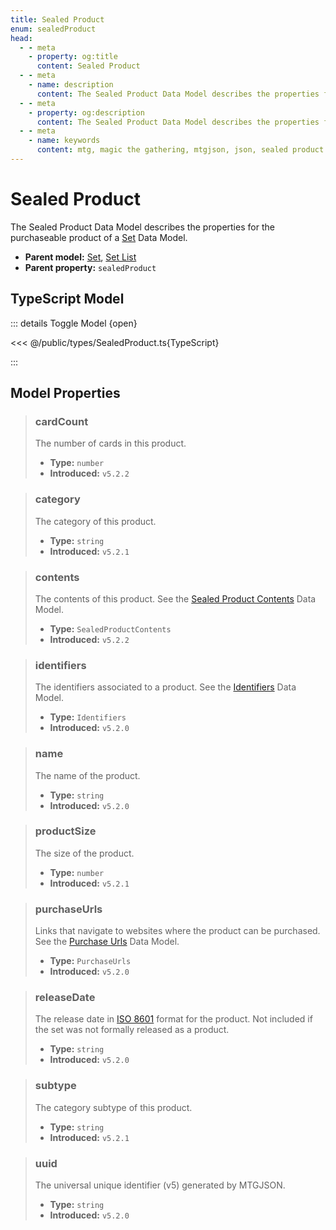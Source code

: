 ```yaml
---
title: Sealed Product
enum: sealedProduct
head:
  - - meta
    - property: og:title
      content: Sealed Product
  - - meta
    - name: description
      content: The Sealed Product Data Model describes the properties for the purchaseable product of a Set Data Model.
  - - meta
    - property: og:description
      content: The Sealed Product Data Model describes the properties for the purchaseable product of a Set Data Model.
  - - meta
    - name: keywords
      content: mtg, magic the gathering, mtgjson, json, sealed product
---
```


# Sealed Product

The Sealed Product Data Model describes the properties for the purchaseable product of a [Set](/data-models/set/) Data Model.

- **Parent model:** [Set](/data-models/set/), [Set List](/data-models/set-list/)
- **Parent property:** `sealedProduct`

## TypeScript Model

::: details Toggle Model {open}

<<< @/public/types/SealedProduct.ts{TypeScript}

:::

## Model Properties

> ### cardCount <DocBadge type="warning" text="optional" />
>
> The number of cards in this product.
>
> - **Type:** `number`
> - **Introduced:** `v5.2.2`

> ### category <DocBadge type="warning" text="optional" />
>
> The category of this product.
>
> - **Type:** `string`
> - **Introduced:** `v5.2.1`

> ### contents <DocBadge type="warning" text="optional" />
>
> The contents of this product. See the [Sealed Product Contents](/data-models/sealed-product/sealed-product-contents/) Data Model.
>
> - **Type:** `SealedProductContents`
> - **Introduced:** `v5.2.2`

> ### identifiers
>
> The identifiers associated to a product. See the [Identifiers](/data-models/identifiers/) Data Model.
>
> - **Type:** `Identifiers`
> - **Introduced:** `v5.2.0`

> ### name
>
> The name of the product.
>
> - **Type:** `string`
> - **Introduced:** `v5.2.0`

> ### productSize <DocBadge type="warning" text="optional" />
>
> The size of the product.
>
> - **Type:** `number`
> - **Introduced:** `v5.2.1`

> ### purchaseUrls
>
> Links that navigate to websites where the product can be purchased. See the [Purchase Urls](/data-models/purchase-urls/) Data Model.
>
> - **Type:** `PurchaseUrls`
> - **Introduced:** `v5.2.0`

> ### releaseDate <DocBadge type="warning" text="optional" />
>
> The release date in [ISO 8601](https://www.iso.org/iso-8601-date-and-time-format.html) format for the product. Not included if the set was not formally released as a product.
>
> - **Type:** `string`
> - **Introduced:** `v5.2.0`

> ### subtype <DocBadge type="warning" text="optional" />
>
> The category subtype of this product.
>
> - **Type:** `string`
> - **Introduced:** `v5.2.1`

> ### uuid
>
> The universal unique identifier (v5) generated by MTGJSON.
>
> - **Type:** `string`
> - **Introduced:** `v5.2.0`
